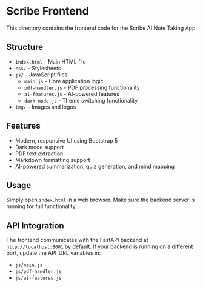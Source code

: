 # Scribe Frontend

This directory contains the frontend code for the Scribe AI Note Taking App.

## Structure

- `index.html` - Main HTML file
- `css/` - Stylesheets
- `js/` - JavaScript files
  - `main.js` - Core application logic
  - `pdf-handler.js` - PDF processing functionality
  - `ai-features.js` - AI-powered features
  - `dark-mode.js` - Theme switching functionality
- `img/` - Images and logos

## Features

- Modern, responsive UI using Bootstrap 5
- Dark mode support
- PDF text extraction
- Markdown formatting support
- AI-powered summarization, quiz generation, and mind mapping

## Usage

Simply open `index.html` in a web browser. Make sure the backend server is running for full functionality.

## API Integration

The frontend communicates with the FastAPI backend at `http://localhost:8001` by default. If your backend is running on a different port, update the API_URL variables in:

- `js/main.js`
- `js/pdf-handler.js`
- `js/ai-features.js` 